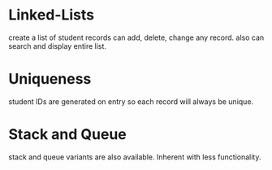 # Linked-Lists
create a list of student records
can add, delete, change any record.
also can search and display entire list.

# Uniqueness
student IDs are generated on entry so each record will always be unique.

# Stack and Queue
stack and queue variants are also available. Inherent with less functionality.
